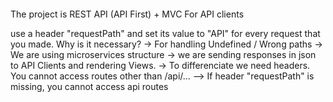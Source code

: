 ####

The project is REST API (API First) + MVC
For API clients

use a header "requestPath" and set its value to "API" for every request that you made.
Why is it necessary?
-> For handling Undefined / Wrong paths
-> We are using microservices structure
-> we are sending responses in json to API Clients and rendering Views.
-> To differenciate we need headers. You cannot access routes other than /api/...
--> If header "requestPath" is missing, you cannot access api routes
